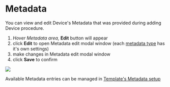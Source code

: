 # Metadata

You can view and edit Device's Metadata that was provided during adding Device procedure.

1. _Hover Metadata area,_ **Edit** button will appear
2. click **Edit** to open Metadata edit modal window \(each [metadata type](../../../products/metadata/metadata-types.md) has it's own settings\)
3. make changes in Metadata edit modal window
4. click **Save** to confirm

![](../../../../../.gitbook/assets/metadata_edit.gif)

Available Metadata entries can be managed in [Template's Metadata setup](../../../products/metadata/)

